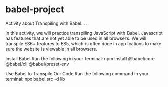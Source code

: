 # babel-project

Activity about Transpiling with Babel....

In this activity, we will practice transpiling JavaScript with Babel. Javascript has features that are not yet able to be used in all browsers. We will transpile ES6+ features to ES5, which is often done in applications to make sure the website is viewable in all browsers.

Install Babel
Run the following in your terminal: npm install @babel/core @babel/cli @babel/preset-env

Use Babel to Transpile Our Code
Run the following command in your terminal: npx babel src -d lib
